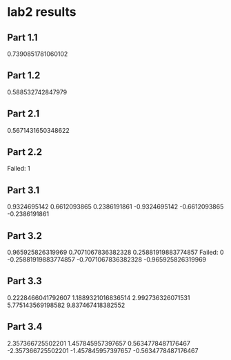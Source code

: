 # lab2 results

## Part 1.1

0.7390851781060102

## Part 1.2

0.588532742847979

## Part 2.1

0.5671431650348622

## Part 2.2

Failed: 1

## Part 3.1

0.9324695142
0.6612093865
0.2386191861
-0.9324695142
-0.6612093865
-0.2386191861

## Part 3.2

0.965925826319969
0.7071067836382328
0.25881919883774857
Failed: 0
-0.25881919883774857
-0.7071067836382328
-0.965925826319969

## Part 3.3

0.2228466041792607
1.1889321016836514
2.992736326071531
5.775143569198582
9.837467418382552

## Part 3.4

2.357366725502201
1.457845957397657
0.5634778487176467
-2.357366725502201
-1.457845957397657
-0.5634778487176467

